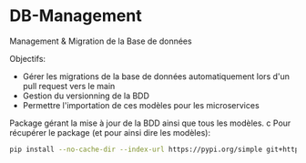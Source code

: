 # DB-Management
Management &amp; Migration de la Base de données

Objectifs: 
- Gérer les migrations de la base de données automatiquement lors d'un pull request vers le main 
- Gestion du versionning de la BDD 
- Permettre l'importation de ces modèles pour les microservices

Package gérant la mise à jour de la BDD ainsi que tous les modèles.
c
Pour récupérer le package (et pour ainsi dire les modèles): 
```bash
pip install --no-cache-dir --index-url https://pypi.org/simple git+https://github.com/DEPSEC-Project/DB-Management.git
```


